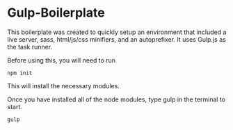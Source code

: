 # Gulp-Boilerplate

This boilerplate was created to quickly setup an environment that included a live server, sass, html/js/css minifiers, and an autoprefixer. It uses Gulp.js as the task runner.

Before using this, you will need to run 

```
npm init
```

This will install the necessary modules.

Once you have installed all of the node modules, type gulp in the terminal to start.

```
gulp
```